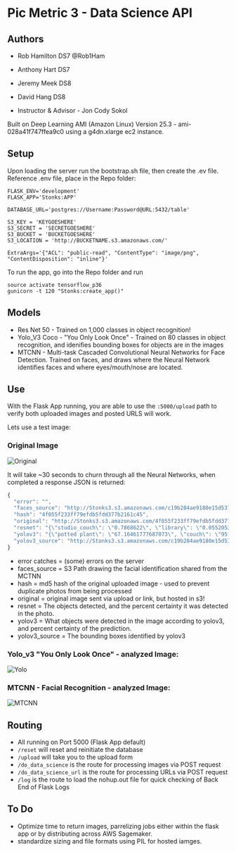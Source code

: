 # Pic Metric 3 - Data Science API
## Authors
* Rob Hamilton DS7 @Rob1Ham
* Anthony Hart DS7
* Jeremy Meek DS8
* David Hang DS8

* Instructor & Advisor - Jon Cody Sokol

Built on Deep Learning AMI (Amazon Linux) Version 25.3 - ami-028a41f747ffea9c0 using a g4dn.xlarge ec2 instance.

## Setup

Upon loading the server run the bootstrap.sh file, then create the .ev file.
Reference .env file, place in the Repo folder:

```
FLASK_ENV='development'
FLASK_APP='Stonks:APP'

DATABASE_URL='postgres://Username:Password@URL:5432/table'

S3_KEY = 'KEYGOESHERE'
S3_SECRET = 'SECRETGOESHERE'
S3_BUCKET = 'BUCKETGOESHERE'
S3_LOCATION = 'http://BUCKETNAME.s3.amazonaws.com/'

ExtraArgs='{"ACL": "public-read", "ContentType": "image/png", "ContentDisposition": "inline"}'
```

To run the app, go into the Repo folder and run
```
source activate tensorflow_p36
gunicorn -t 120 "Stonks:create_app()"
```


## Models
* Res Net 50 - Trained on 1,000 classes in object recognition!
* Yolo_V3 Coco - "You Only Look Once" - Trained on 80 classes in object recognition, and idenifies bounding boxes for objects are in the images 
* MTCNN - Multi-task Cascaded Convolutional Neural Networks for Face Detection. Trained on faces, and draws where the Neural Network identifies faces and where eyes/mouth/nose are located.

## Use


With the Flask App running, you are able to use the `:5000/upload` path to verify both uploaded images and posted URLS will work.


Lets use a test image:


### Original Image
![Original](http://Stonks3.s3.amazonaws.com/4f055f233ff79efdb5fdd377b2161c45.png)



It will take ~30 seconds to churn through all the Neural Networks, when completed a response JSON is returned:


``` javascript
{
  "error": "",
  "faces_source": "http://Stonks3.s3.amazonaws.com/c19b284ae9180e15d537ffe66ddebf8d_faces.png",
  "hash": "4f055f233ff79efdb5fdd377b2161c45",
  "original": "http://Stonks3.s3.amazonaws.com/4f055f233ff79efdb5fdd377b2161c45.png",
  "resnet": "{\"studio_couch\": \"0.7868622\", \"library\": \"0.055205315\", \"window_shade\": \"0.024714082\"}",
  "yolov3": "{\"potted plant\": \"67.16461777687073\", \"couch\": \"95.92761397361755\", \"person\": \"99.80075359344482\"}",
  "yolov3_source": "http://Stonks3.s3.amazonaws.com/c19b284ae9180e15d537ffe66ddebf8d_yolov3.png"
}
```
* error catches = (some) errors on the server
* faces_source = S3 Path drawing the facial identification shared from the MCTNN
* hash = md5 hash of the original uploaded image - used to prevent duplicate photos from being processed
* original = original image sent via upload or link, but hosted in s3!
* resnet = The objects detected, and the percent certainty it was detected in the photo.
* yolov3 = What objects were detected in the image according to yolov3, and percent certainty of the prediction.
* yolov3_source = The bounding boxes identified by yolov3


###  Yolo_v3 "You Only Look Once" - analyzed Image: 
![Yolo](http://Stonks3.s3.amazonaws.com/c19b284ae9180e15d537ffe66ddebf8d_yolov3.png)


### MTCNN - Facial Recognition - analyzed Image:
![MTCNN](http://Stonks3.s3.amazonaws.com/c19b284ae9180e15d537ffe66ddebf8d_faces.png)

## Routing
* All running on Port 5000 (Flask App default)
* `/reset` will reset and reinitiate the database
* `/upload` will take you to the upload form
* `/do_data_science` is the route for processing images via POST request
* `/do_data_science_url` is the route for processing URLs via POST request
* `/log` is the route to load the nohup.out file for quick checking of Back End of Flask Logs

## To Do

* Optimize time to return images, parrelizing jobs either within the flask app or by distributing across AWS Sagemaker.
* standardize sizing and file formats using PIL for hosted iamges.


